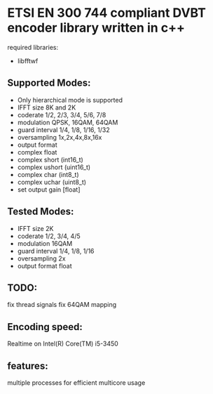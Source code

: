 ETSI EN 300 744 compliant DVBT encoder library written in c++
==============

required libraries:

* libfftwf

Supported Modes:
---------------
* Only hierarchical mode is supported
* IFFT size 8K and 2K
* coderate 1/2, 2/3, 3/4, 5/6, 7/8
* modulation QPSK, 16QAM, 64QAM
* guard interval 1/4, 1/8, 1/16, 1/32
* oversampling 1x,2x,4x,8x,16x
* output format
 * complex float
 * complex short (int16_t)
 * complex ushort (uint16_t)
 * complex char (int8_t)
 * complex uchar (uint8_t)
* set output gain [float]

Tested Modes:
------------------------
* IFFT size 2K
* coderate 1/2, 3/4, 4/5
* modulation 16QAM
* guard interval 1/4, 1/8, 1/16
* oversampling 2x
* output format float

TODO:
---------------
fix thread signals
fix 64QAM mapping

Encoding speed:
---------------
Realtime on Intel(R) Core(TM) i5-3450

features:
--------------
multiple processes for efficient multicore usage 
